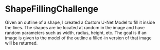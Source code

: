 # ShapeFillingChallenge

Given an outline of a shape, I created a Custom U-Net Model to fill it inside the lines.
The shapes are be located at random in the image and have random parameters such as width, radius, height, etc. 
The goal is if an image is given to the model of the outline a filled-in version of that image will be returned. 
